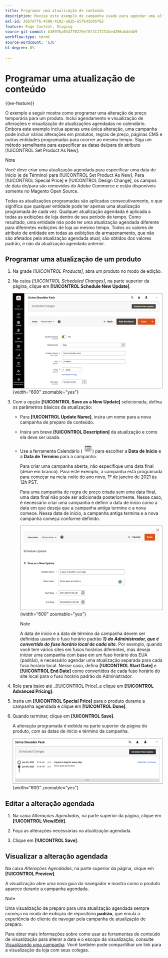 ```yaml
---
title: Programar uma atualização de conteúdo
description: Revise este exemplo de campanha usado para agendar uma alteração de preço temporária para um produto.
exl-id: 36b7d7f6-4590-4192-a82b-e5f645b05f62
feature: Page Content, Staging
source-git-commit: b3897ba034770229ef8f3117231bed286abdddb9
workflow-type: tm+mt
source-wordcount: '636'
ht-degree: 0%

---
```


# Programar uma atualização de conteúdo

{{ee-feature}}

O exemplo a seguir mostra como programar uma alteração de preço temporária para um produto. Inclui agendamento e visualização de alterações e visualização de atualizações agendadas no calendário. Embora este exemplo inclua apenas uma única alteração, uma campanha pode incluir várias alterações em produtos, regras de preço, páginas CMS e outras entidades programadas para ocorrer ao mesmo tempo. Siga um método semelhante para especificar as datas de/para do atributo [!UICONTROL Set Product As New].

>[!NOTE]
>Você deve criar uma atualização agendada para especificar uma data de Início (e de Término) para [!UICONTROL Set Product As New]. Para [!UICONTROL Special Price] e [!UICONTROL Design Change], os campos de data de/para são removidos do Adobe Commerce e estão disponíveis somente no Magento Open Source.
>
>Todas as atualizações programadas são aplicadas consecutivamente, o que significa que qualquer entidade pode ter apenas uma atualização programada de cada vez. Qualquer atualização agendada é aplicada a todas as exibições de loja dentro de seu período de tempo. Como resultado, uma entidade não pode ter uma atualização agendada diferente para diferentes exibições de loja ao mesmo tempo. Todos os valores de atributo de entidade em todas as exibições de armazenamento, que não são afetados pela atualização agendada atual, são obtidos dos valores padrão, e não da atualização agendada anterior.

## Programar uma atualização de um produto

1. Na grade _[!UICONTROL Products]_, abra um produto no modo de edição.

1. Na caixa _[!UICONTROL Scheduled Changes]_, na parte superior da página, clique em **[!UICONTROL Schedule New Update]**.

   ![Agendar nova atualização](./assets/content-staging-product-schedule-new-update.png){width="600" zoomable="yes"}

1. Com a opção **[!UICONTROL Save as a New Update]** selecionada, defina os parâmetros básicos da atualização:

   - Para **[!UICONTROL Update Name]**, insira um nome para a nova campanha de preparo de conteúdo.

   - Insira um breve **[!UICONTROL Description]** da atualização e como ela deve ser usada.

   - Use a ferramenta Calendário (![Ícone de calendário](../assets/icon-calendar.png)) para escolher a **Data de Início** e a **Data de Término** para a campanha.

     Para criar uma campanha aberta, não especifique uma data final (deixe em branco). Para este exemplo, a campanha está programada para começar na meia-noite do ano novo, 1º de janeiro de 2021 às 12h PST.


     Para uma campanha de regra de preço criada sem uma data final, uma data final não pode ser adicionada posteriormente. Nesse caso, é necessário criar uma campanha e definir a data de início como a data em que deseja que a campanha antiga termine e a nova comece. Nessa data de início, a campanha antiga termina e a nova campanha começa conforme definido.

     ![Agendando uma atualização de produto](./assets/content-staging-campaign-schedule-update.png){width="600" zoomable="yes"}

     >[!NOTE]
     >
     >A data de início e a data de término da campanha devem ser definidas usando o fuso horário padrão **_1} do Administrador, que é convertido do fuso horário local de cada site._** Por exemplo, quando você tem vários sites em fusos horários diferentes, mas deseja iniciar uma campanha com base em um fuso horário dos EUA (padrão), é necessário agendar uma atualização separada para cada fuso horário local. Nesse caso, defina **[!UICONTROL Start Date]** e **[!UICONTROL End Date]** como convertidos de cada fuso horário do site local para o fuso horário padrão do Administrador.

1. Role para baixo até _[!UICONTROL Price]_e clique em **[!UICONTROL Advanced Pricing]**.

1. Insira um **[!UICONTROL Special Price]** para o produto durante a campanha agendada e clique em **[!UICONTROL Done]**.

1. Quando terminar, clique em **[!UICONTROL Save]**.

   A alteração programada é exibida na parte superior da página do produto, com as datas de início e término da campanha.

   ![Alteração agendada](./assets/content-staging-product-scheduled-update-preview-rope.png){width="600" zoomable="yes"}

## Editar a alteração agendada

1. Na caixa _Alterações Agendadas_, na parte superior da página, clique em **[!UICONTROL View/Edit]**.

1. Faça as alterações necessárias na atualização agendada.

1. Clique em **[!UICONTROL Save]**.

## Visualizar a alteração agendada

Na caixa _Alterações Agendadas_, na parte superior da página, clique em **[!UICONTROL Preview]**.

A visualização abre uma nova guia do navegador e mostra como o produto aparece durante a campanha agendada.

>[!NOTE]
>
>Uma visualização de preparo para uma atualização agendada sempre começa no modo de exibição de repositório **padrão**, que emula a experiência do cliente de navegar pela campanha de atualização de preparo.

Para obter mais informações sobre como usar as ferramentas de conteúdo de visualização para alterar a data e o escopo da visualização, consulte [Visualizando uma campanha](content-staging-preview.md). Você também pode compartilhar um link para a visualização da loja com seus colegas.
